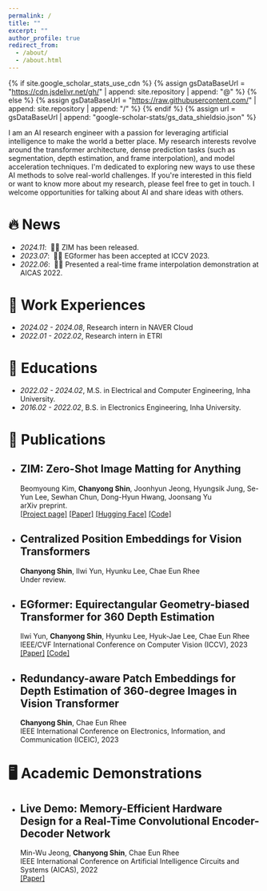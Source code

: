 ```yaml
---
permalink: /
title: ""
excerpt: ""
author_profile: true
redirect_from: 
  - /about/
  - /about.html
---
```


{% if site.google_scholar_stats_use_cdn %}
{% assign gsDataBaseUrl = "https://cdn.jsdelivr.net/gh/" | append: site.repository | append: "@" %}
{% else %}
{% assign gsDataBaseUrl = "https://raw.githubusercontent.com/" | append: site.repository | append: "/" %}
{% endif %}
{% assign url = gsDataBaseUrl | append: "google-scholar-stats/gs_data_shieldsio.json" %}

<span class='anchor' id='about-me'></span>

I am an AI research engineer with a passion for leveraging artificial intelligence to make the world a better place. My research interests revolve around the transformer architecture, dense prediction tasks (such as segmentation, depth estimation, and frame interpolation), and model acceleration techniques. I'm dedicated to exploring new ways to use these AI methods to solve real-world challenges. If you're interested in this field or want to know more about my research, please feel free to get in touch. I welcome opportunities for talking about AI and share ideas with others.

<!-- My research interest includes neural machine translation and computer vision. I have published more than 100 papers at the top international AI conferences with total <a href='https://scholar.google.com/citations?user=DhtAFkwAAAAJ'>google scholar citations <strong><span id='total_cit'>260000+</span></strong></a> (You can also use google scholar badge <a href='https://scholar.google.com/citations?user=DhtAFkwAAAAJ'><img src="https://img.shields.io/endpoint?url={{ url | url_encode }}&logo=Google%20Scholar&labelColor=f6f6f6&color=9cf&style=flat&label=citations"></a>). -->


# 🔥 News
- *2024.11*: &nbsp;🎉🎉 ZIM has been released.
- *2023.07*: &nbsp;🎉🎉 EGformer has been accepted at ICCV 2023.
- *2022.06*: &nbsp;🎉🎉 Presented a real-time frame interpolation demonstration at AICAS 2022.

# 🏢 Work Experiences
- *2024.02 - 2024.08*, Research intern in NAVER Cloud
- *2022.01 - 2022.02*, Research intern in ETRI

# 📖 Educations
- *2022.02 - 2024.02*, M.S. in Electrical and Computer Engineering, Inha University.
- *2016.02 - 2022.02*, B.S. in Electronics Engineering, Inha University.

# 📝 Publications 

* ## ZIM: Zero-Shot Image Matting for Anything <br>
    Beomyoung Kim, **Chanyong Shin**, Joonhyun Jeong, Hyungsik Jung, Se-Yun Lee, Sewhan Chun, Dong-Hyun Hwang, Joonsang Yu <br>
    arXiv preprint. <br>
    [[Project page]](https://naver-ai.github.io/ZIM) [[Paper]](https://arxiv.org/pdf/2411.00626) [[Hugging Face]](https://huggingface.co/spaces/naver-iv/ZIM_Zero-Shot-Image-Matting) [[Code]](https://github.com/naver-ai/ZIM)

* ## Centralized Position Embeddings for Vision Transformers <br>
    **Chanyong Shin**, Ilwi Yun, Hyunku Lee, Chae Eun Rhee <br>
    Under review.

* ## EGformer: Equirectangular Geometry-biased Transformer for 360 Depth Estimation
    Ilwi Yun, **Chanyong Shin**, Hyunku Lee, Hyuk-Jae Lee, Chae Eun Rhee <br>
    IEEE/CVF International Conference on Computer Vision (ICCV), 2023 <br>
    [[Paper]](https://arxiv.org/abs/2304.07803) [[Code]](https://github.com/yuniw18/EGformer)

* ## Redundancy-aware Patch Embeddings for Depth Estimation of 360-degree Images in Vision Transformer <br>
    **Chanyong Shin**, Chae Eun Rhee <br>
    IEEE International Conference on Electronics, Information, and Communication (ICEIC), 2023 <br>

# 🖥️ Academic Demonstrations

* ## Live Demo: Memory-Efficient Hardware Design for a Real-Time Convolutional Encoder-Decoder Network
    Min-Wu Jeong, **Chanyong Shin**, Chae Eun Rhee <br>
    IEEE International Conference on Artificial Intelligence Circuits and Systems (AICAS), 2022 <br>
    [[Paper]](../images/Live_Demo_Memory-Efficient_Hardware_Design_for_a_Real-Time_Convolutional_Encoder-Decoder_Network.pdf)
